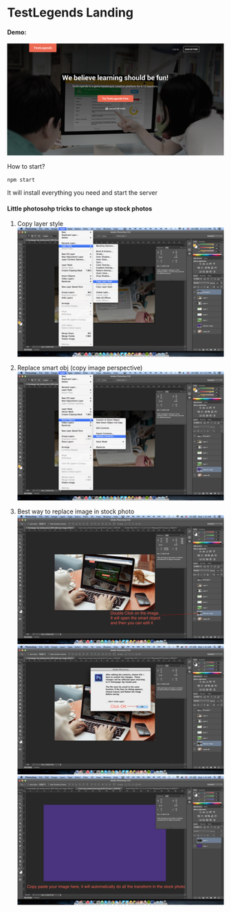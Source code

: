 TestLegends Landing
===================

#### Demo:
![alt text](./psd-source/readme/readme_display.png "LOGO")


How to start?
```
npm start
```
It will install everything you need and start the server

#### Little photosohp tricks to change up stock photos
1. Copy layer style
![alt text](./psd-source/readme/copy_layer_style.png "LOGO")

2. Replace smart obj (copy image perspective)
![alt text](./psd-source/readme/replace_smart_obj.png "LOGO")

3. Best way to replace image in stock photo
![alt text](./psd-source/readme/double_click_on_the_image.png "LOGO")
![alt text](./psd-source/readme/click_ok.png "LOGO")
![alt text](./psd-source/readme/paste_the_image_in_this_smart_obj.png "LOGO")
